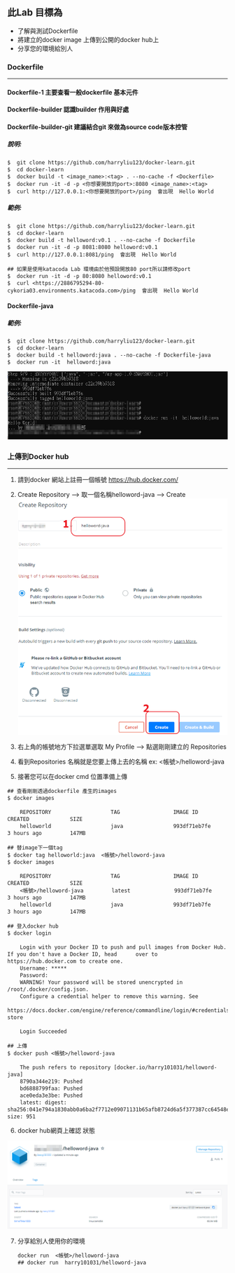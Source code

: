 ## 此Lab 目標為

+ 了解與測試Dockerfile
+ 將建立的docker image 上傳到公開的docker hub上
+ 分享您的環境給別人

### Dockerfile

---

#### Dockerfile-1  主要查看一般dockerfile 基本元件

#### Dockerfile-builder 認識builder 作用與好處

#### Dockerfile-builder-git 建議結合git 來做為source code版本控管



##### 說明:

```
$  git clone https://github.com/harryliu123/docker-learn.git
$  cd docker-learn
$  docker build -t <image_name>:<tag> . --no-cache -f <Dockerfile>
$  docker run -it -d -p <你想要開放的port>:8080 <image_name>:<tag>
$  curl http://127.0.0.1:<你想要開放的port>/ping  會出現  Hello World
```



##### 範例:

```
$  git clone https://github.com/harryliu123/docker-learn.git
$  cd docker-learn
$  docker build -t helloword:v0.1 . --no-cache -f Dockerfile
$  docker run -it -d -p 8081:8080 helloword:v0.1
$  curl http://127.0.0.1:8081/ping  會出現  Hello World

## 如果是使用katacoda Lab 環境由於他預設開放80 port所以請修改port
$  docker run -it -d -p 80:8080 helloword:v0.1
$  curl <https://2886795294-80-cykoria03.environments.katacoda.com>/ping  會出現  Hello World

```



#### Dockerfile-java

##### 範例:

```
$  git clone https://github.com/harryliu123/docker-learn.git
$  cd docker-learn
$  docker build -t helloword:java . --no-cache -f Dockerfile-java
$  docker run -it  helloword:java

```

![](imgs/image-20201105122922005.png)





### 上傳到Docker hub

---

1. 請到docker 網站上註冊一個帳號  https://hub.docker.com/

2. Create Repository --> 取一個名稱helloword-java --> Create![image-20201105145531106](imgs/image-20201105145531106.png)

3. 右上角的帳號地方下拉選單選取 My Profile  -->  點選剛剛建立的 Repositories

4. 看到Repositories 名稱就是您要上傳上去的名稱  ex: <帳號>/helloword-java

5. 接著您可以在docker cmd 位置準備上傳

   

```
## 查看剛剛透過dockerfile 產生的images
$ docker images

	REPOSITORY                   TAG                 IMAGE ID            CREATED             SIZE
	helloworld                   java                993df71eb7fe        3 hours ago         147MB

## 替image下一個tag
$ docker tag helloworld:java  <帳號>/helloword-java
$ docker images

	REPOSITORY                   TAG                 IMAGE ID            CREATED             SIZE
	<帳號>/helloword-java         latest              993df71eb7fe        3 hours ago         147MB
	helloworld                   java                993df71eb7fe        3 hours ago         147MB

## 登入docker hub
$ docker login

	Login with your Docker ID to push and pull images from Docker Hub. If you don't have a Docker ID, head 		over to https://hub.docker.com to create one.
	Username: *****
	Password:
	WARNING! Your password will be stored unencrypted in /root/.docker/config.json.
	Configure a credential helper to remove this warning. See
	https://docs.docker.com/engine/reference/commandline/login/#credentials-store

	Login Succeeded

## 上傳
$ docker push <帳號>/helloword-java

	The push refers to repository [docker.io/harry101031/helloword-java]
	8790a344e219: Pushed
	bd6888799faa: Pushed
	ace0eda3e3be: Pushed
	latest: digest: sha256:041e794a1830abb0a6ba2f7712e09071131b65afb8724d6a5f377387cc64548e size: 951
```

6. docker hub網頁上確認 狀態

![image-20201105151842320](imgs/image-20201105151842320.png)



7. 分享給別人使用你的環境

   ```
   docker run  <帳號>/helloword-java
   ## docker run  harry101031/helloword-java
   ```

   

